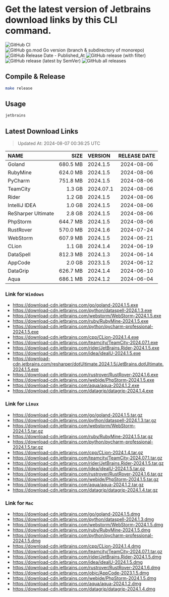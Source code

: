 # Get the latest version of Jetbrains download links by this CLI command.

![GitHub CI](https://github.com/designinlife/jetbrains/actions/workflows/ci.yml/badge.svg)
![GitHub go.mod Go version (branch & subdirectory of monorepo)](https://img.shields.io/github/go-mod/go-version/designinlife/jetbrains/master)
![GitHub Release Date - Published_At](https://img.shields.io/github/release-date/designinlife/jetbrains)
![GitHub release (with filter)](https://img.shields.io/github/v/release/designinlife/jetbrains)
![GitHub release (latest by SemVer)](https://img.shields.io/github/downloads/designinlife/jetbrains/v1.1.10/total)
![GitHub all releases](https://img.shields.io/github/downloads/designinlife/jetbrains/total)

## Compile & Release

```bash
make release
```

## Usage

```bash
jetbrains
```

## Latest Download Links

> Updated At: 2024-08-07 00:36:25 UTC

| NAME | SIZE | VERSION | RELEASE DATE |
| :-- | --: | :-- | :--: |
| Goland | 680.5 MB | 2024.1.5 | 2024-08-06 |
| RubyMine | 624.0 MB | 2024.1.5 | 2024-08-06 |
| PyCharm | 751.8 MB | 2024.1.5 | 2024-08-06 |
| TeamCity | 1.3 GB | 2024.07.1 | 2024-08-06 |
| Rider | 1.2 GB | 2024.1.5 | 2024-08-06 |
| IntelliJ IDEA | 1.0 GB | 2024.1.5 | 2024-08-06 |
| ReSharper Ultimate | 2.8 GB | 2024.1.5 | 2024-08-06 |
| PhpStorm | 644.7 MB | 2024.1.5 | 2024-08-06 |
| RustRover | 570.0 MB | 2024.1.6 | 2024-07-24 |
| WebStorm | 607.9 MB | 2024.1.5 | 2024-06-21 |
| CLion | 1.1 GB | 2024.1.4 | 2024-06-19 |
| DataSpell | 812.3 MB | 2024.1.3 | 2024-06-14 |
| AppCode | 2.0 GB | 2023.1.5 | 2024-06-12 |
| DataGrip | 626.7 MB | 2024.1.4 | 2024-06-10 |
| Aqua | 686.1 MB | 2024.1.2 | 2024-06-04 |

### Link for `Windows`

* <https://download-cdn.jetbrains.com/go/goland-2024.1.5.exe>
* <https://download-cdn.jetbrains.com/python/dataspell-2024.1.3.exe>
* <https://download-cdn.jetbrains.com/webstorm/WebStorm-2024.1.5.exe>
* <https://download-cdn.jetbrains.com/ruby/RubyMine-2024.1.5.exe>
* <https://download-cdn.jetbrains.com/python/pycharm-professional-2024.1.5.exe>
* <https://download-cdn.jetbrains.com/cpp/CLion-2024.1.4.exe>
* <https://download-cdn.jetbrains.com/teamcity/TeamCity-2024.07.1.exe>
* <https://download-cdn.jetbrains.com/rider/JetBrains.Rider-2024.1.5.exe>
* <https://download-cdn.jetbrains.com/idea/ideaIU-2024.1.5.exe>
* <https://download-cdn.jetbrains.com/resharper/dotUltimate.2024.1.5/JetBrains.dotUltimate.2024.1.5.exe>
* <https://download-cdn.jetbrains.com/rustrover/RustRover-2024.1.6.exe>
* <https://download-cdn.jetbrains.com/webide/PhpStorm-2024.1.5.exe>
* <https://download-cdn.jetbrains.com/aqua/aqua-2024.1.2.exe>
* <https://download-cdn.jetbrains.com/datagrip/datagrip-2024.1.4.exe>

### Link for `Linux`

* <https://download-cdn.jetbrains.com/go/goland-2024.1.5.tar.gz>
* <https://download-cdn.jetbrains.com/python/dataspell-2024.1.3.tar.gz>
* <https://download-cdn.jetbrains.com/webstorm/WebStorm-2024.1.5.tar.gz>
* <https://download-cdn.jetbrains.com/ruby/RubyMine-2024.1.5.tar.gz>
* <https://download-cdn.jetbrains.com/python/pycharm-professional-2024.1.5.tar.gz>
* <https://download-cdn.jetbrains.com/cpp/CLion-2024.1.4.tar.gz>
* <https://download-cdn.jetbrains.com/teamcity/TeamCity-2024.07.1.tar.gz>
* <https://download-cdn.jetbrains.com/rider/JetBrains.Rider-2024.1.5.tar.gz>
* <https://download-cdn.jetbrains.com/idea/ideaIU-2024.1.5.tar.gz>
* <https://download-cdn.jetbrains.com/rustrover/RustRover-2024.1.6.tar.gz>
* <https://download-cdn.jetbrains.com/webide/PhpStorm-2024.1.5.tar.gz>
* <https://download-cdn.jetbrains.com/aqua/aqua-2024.1.2.tar.gz>
* <https://download-cdn.jetbrains.com/datagrip/datagrip-2024.1.4.tar.gz>

### Link for `Mac`

* <https://download-cdn.jetbrains.com/go/goland-2024.1.5.dmg>
* <https://download-cdn.jetbrains.com/python/dataspell-2024.1.3.dmg>
* <https://download-cdn.jetbrains.com/webstorm/WebStorm-2024.1.5.dmg>
* <https://download-cdn.jetbrains.com/ruby/RubyMine-2024.1.5.dmg>
* <https://download-cdn.jetbrains.com/python/pycharm-professional-2024.1.5.dmg>
* <https://download-cdn.jetbrains.com/cpp/CLion-2024.1.4.dmg>
* <https://download-cdn.jetbrains.com/teamcity/TeamCity-2024.07.1.tar.gz>
* <https://download-cdn.jetbrains.com/rider/JetBrains.Rider-2024.1.5.dmg>
* <https://download-cdn.jetbrains.com/idea/ideaIU-2024.1.5.dmg>
* <https://download-cdn.jetbrains.com/rustrover/RustRover-2024.1.6.dmg>
* <https://download-cdn.jetbrains.com/objc/AppCode-2023.1.5.dmg>
* <https://download-cdn.jetbrains.com/webide/PhpStorm-2024.1.5.dmg>
* <https://download-cdn.jetbrains.com/aqua/aqua-2024.1.2.dmg>
* <https://download-cdn.jetbrains.com/datagrip/datagrip-2024.1.4.dmg>
